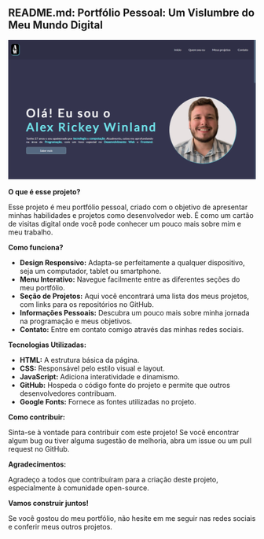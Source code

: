 ## **README.md: Portfólio Pessoal: Um Vislumbre do Meu Mundo Digital** 

<img src="imagem/Projeto.png">

**O que é esse projeto?**

Esse projeto é meu portfólio pessoal, criado com o objetivo de apresentar minhas habilidades e projetos como desenvolvedor web. É como um cartão de visitas digital onde você pode conhecer um pouco mais sobre mim e meu trabalho.

**Como funciona?**

* **Design Responsivo:** Adapta-se perfeitamente a qualquer dispositivo, seja um computador, tablet ou smartphone.
* **Menu Interativo:** Navegue facilmente entre as diferentes seções do meu portfólio.
* **Seção de Projetos:** Aqui você encontrará uma lista dos meus projetos, com links para os repositórios no GitHub.
* **Informações Pessoais:** Descubra um pouco mais sobre minha jornada na programação e meus objetivos.
* **Contato:** Entre em contato comigo através das minhas redes sociais.

**Tecnologias Utilizadas:**

* **HTML:** A estrutura básica da página.
* **CSS:** Responsável pelo estilo visual e layout.
* **JavaScript:** Adiciona interatividade e dinamismo.
* **GitHub:** Hospeda o código fonte do projeto e permite que outros desenvolvedores contribuam.
* **Google Fonts:** Fornece as fontes utilizadas no projeto.

**Como contribuir:**

Sinta-se à vontade para contribuir com este projeto! Se você encontrar algum bug ou tiver alguma sugestão de melhoria, abra um issue ou um pull request no GitHub. 

**Agradecimentos:**

Agradeço a todos que contribuíram para a criação deste projeto, especialmente à comunidade open-source.

**Vamos construir juntos!**

Se você gostou do meu portfólio, não hesite em me seguir nas redes sociais e conferir meus outros projetos. 
